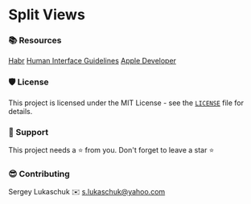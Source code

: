# Split Views




### 📚 Resources

[Habr](https://habr.com/ru/post/460965/)
[Human Interface Guidelines](https://developer.apple.com/design/human-interface-guidelines/ios/views/split-views/)
[Apple Developer](https://developer.apple.com/documentation/uikit/uisplitviewcontroller)

### 🛡️ License

This project is licensed under the MIT License - see the [`LICENSE`](https://github.com/lgreydev/SplitViews/blob/main/License) file for details.

### 🙏 Support

This project needs a ⭐️ from you. Don't forget to leave a star ⭐️

### 😎 Contributing
Sergey Lukaschuk ✉️ s.lukaschuk@yahoo.com
